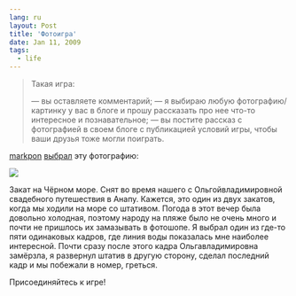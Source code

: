 ```yaml
---
lang: ru
layout: Post
title: 'Фотоигра'
date: Jan 11, 2009
tags:
  - life
---
```


> Такая игра:
>
> — вы оставляете комментарий;
>  — я выбираю любую фотографию/картинку у вас в блоге и прошу рассказать про нее что-то интересное и познавательное;
>  — вы постите рассказ с фотографией в своем блоге с публикацией условий игры, чтобы ваши друзья тоже могли поиграть.

<!--more-->

[markpon](http://markpon.livejournal.com/) [выбрал](http://markpon.livejournal.com/299298.html "Фотоигра у Марка в блоге") эту фотографию:

![](photo://2008-09-10_5D_7830_Artem_Sapegin)

Закат на Чёрном море. Снят во время нашего с Ольгойвладимировной свадебного путешествия в Анапу. Кажется, это один из двух закатов, когда мы ходили на море со штативом. Погода в этот вечер была довольно холодная, поэтому народу на пляже было не очень много и почти не пришлось их замазывать в фотошопе. Я выбрал один из где-то пяти одинаковых кадров, где линия воды показалась мне наиболее интересной. Почти сразу после этого кадра Ольгавладимировна замёрзла, я развернул штатив в другую сторону, сделал последний кадр и мы побежали в номер, греться.

Присоединяйтесь к игре!
